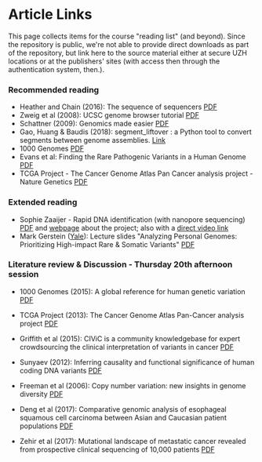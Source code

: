 # Article Links

This page collects items for the course "reading list" (and beyond). Since the repository is public, we're not able to provide direct downloads as part of the repository, but link here to the source material either at secure UZH locations or at the publishers' sites (with access then through the authentication system, then.).

### Recommended reading

* Heather and Chain (2016): The sequence of sequencers [PDF](https://internal.baudisgroup.org/assets/articles_and_presentations/2016-01-15___Heather_and_Chain__The-sequence-of-sequencers__Genomics.pdf)
* Zweig et al (2008): UCSC genome browser tutorial [PDF](https://internal.baudisgroup.org/assets/articles_and_presentations/2008-08-01___Zweig_et_al.__UCSC-genome-browser-tutorial__Genomics.pdf)
* Schattner (2009): Genomics made easier [PDF](https://internal.baudisgroup.org/assets/articles_and_presentations/2009-03-01___Schattner__Genomics-made-easier__Genomics.pdf)
* Gao, Huang & Baudis (2018): segment_liftover : a Python tool to convert segments between genome assemblies. [Link](https://info.baudisgroup.org/publications/2018/03/14/segment_liftover.html)
* 1000 Genomes [PDF](https://internal.baudisgroup.org/assets/articles_and_presentations/2015-10-01___1000-Genomes-Consortium__A%20global-reference-for-human-genetic-variation__Nature.pdf)
* Evans et al: Finding the Rare Pathogenic Variants in a Human Genome [PDF](https://internal.baudisgroup.org/assets/articles_and_presentations/2017-05-09___Evans__Clinical_genome_sequencing__JAMA_comment.pdf)
* TCGA Project - The Cancer Genome Atlas Pan Cancer analysis project - Nature Genetics [PDF](http://internal.baudisgroup.org/assets/articles_and_presentations/2013-10-01___TCGA_Project__The-Cancer-Genome-Atlas-Pan-Cancer-analysis-project__Nature_Genetics.pdf)

### Extended reading

* Sophie Zaaijer - Rapid DNA identification (with nanopore sequencing) [PDF](https://internal.baudisgroup.org/assets/articles_and_presentations/2017-11-28___Zaaijer__Rapid_DNA_identification_elife-27798-v1.pdf) and [webpage](http://ddf.teamerlich.org) about the project; also with a [direct video link](https://vimeo.com/182592328)
* Mark Gerstein ([Yale](http://Lectures.GersteinLab.org)): Lecture slides "Analyzing Personal Genomes: Prioritizing High-impact Rare & Somatic Variants"  [PDF](https://internal.baudisgroup.org/assets/articles_and_presentations/2016-03-29___Gerstein_Personal-Genomes-Prioritizing-High-impact-Variants__slides.pdf)

### Literature review & Discussion - Thursday 20th afternoon session

* 1000 Genomes (2015): A global reference for human genetic variation [PDF](https://internal.baudisgroup.org/assets/articles_and_presentations/2015-10-01___1000-Genomes-Consortium__A-global-reference-for-human-genetic-variation__Nature.pdf)

* TCGA Project (2013): The Cancer Genome Atlas Pan-Cancer analysis project [PDF](https://internal.baudisgroup.org/assets/articles_and_presentations/2013-10-01___TCGA_Project__The-Cancer-Genome-Atlas-Pan-Cancer-analysis-project__Nature_Genetics.pdf)

* Griffith et al (2015): CIViC is a community knowledgebase for expert crowdsourcing the clinical interpretation of variants in cancer [PDF](https://internal.baudisgroup.org/assets/articles_and_presentations/2015-07-01___Griffith__CIViC-is-a-community-knowledgebase-for-expert-crowdsourcing-the-clinical-interpretation-of-variants-in-cancer__Nature_Genetics.pdf)

* Sunyaev (2012): Inferring causality and functional significance of human coding DNA variants [PDF](https://internal.baudisgroup.org/assets/articles_and_presentations/2012-09-06___Sunyaev__Inferring-causality-and-functional-significance-of-human-coding-DNA-variants__Human_Molecular_Genetics.pdf)

* Freeman et al (2006): Copy number variation: new insights in genome diversity [PDF](https://internal.baudisgroup.org/assets/articles_and_presentations/2006-06-29___Sunyaev__Copy-number-variation-new-insights-in-genome-diversity__Genome_Research.pdf)

* Deng et al (2017): Comparative genomic analysis of esophageal squamous cell carcinoma between Asian and Caucasian patient populations [PDF](https://internal.baudisgroup.org/assets/articles_and_presentations/2017-11-16___Deng__Comparative-genomic-analysis-of-esophageal-squamous-cell-carcinoma-between-Asian-and-Caucasian-patient-populations__Nature_Communications.pdf)

* Zehir et al (2017): Mutational landscape of metastatic cancer revealed from prospective clinical sequencing of 10,000 patients [PDF](https://internal.baudisgroup.org/assets/articles_and_presentations/2017-05-08___Zehir_et_al.__MSKCC-IMPACT_Panel_Sequencing_more_than_10000_metastatic_cancer_patients__NatMed.pdf)



